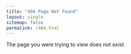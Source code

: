 ```yaml
---
title: "404 Page Not Found"
layout: single
sitemap: false
permalink: /404.html
---
```


The page you were trying to view does not exist.

